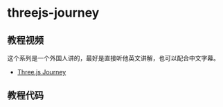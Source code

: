 # threejs-journey

## 教程视频

这个系列是一个外国人讲的，最好是直接听他英文讲解，也可以配合中文字幕。

- [Three.js Journey](https://www.bilibili.com/video/BV1Pf4y177Vp?spm_id_from=333.999.0.0&vd_source=af7ec659985193f8a13669ef3e14b22b)

## 教程代码

